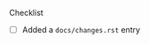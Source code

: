 <!--
Thank you for pull request.
Below are a few things we ask you kindly to self-check before getting a review. Remove checks that are not relevant.
-->

Checklist

- [ ] Added a `docs/changes.rst` entry
